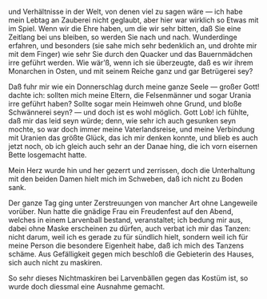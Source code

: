 <a name="93"></a>

und Verhältnisse in der Welt, von denen viel zu sagen
wäre — ich habe mein Lebtag an Zauberei nicht geglaubt,
aber hier war wirklich so Etwas mit im Spiel. Wenn
wir die Ehre haben, um die wir sehr bitten, daß Sie eine
Zeitlang bei uns bleiben, so werden Sie nach und nach.
Wunderdinge erfahren, und besonders (sie sahe mich sehr
bedenklich an, und drohte mir mit dem Finger) wie sehr
Sie durch den Quacker und das Bauernmädchen irre geführt 
werden. Wie wär’ß, wenn ich sie überzeugte, daß es
wir ihrem Monarchen in Osten, und mit seinem Reiche ganz
und gar Betrügerei sey?

Daß fuhr mir wie ein Donnerschlag durch meine ganze 
Seele — großer Gott! dachte ich: sollten mich meine Eltern, 
die Felsenmänner und sogar Urania irre geführt haben? 
Sollte sogar mein Heimweh ohne Grund, und bloße
Schwännerei seyn? — und doch ist es wohl möglich. Gott
Lob! ich fühlte, daß mir das leid seyn würde; denn, wie
sehr ich auch gesunken seyn mochte, so war doch immer meine 
Vaterlandsreise, und meine Verbindung mit Uranien das
größte Glück, das ich mir denken konnte, und blieb es auch
jetzt noch, ob ich gleich auch sehr an der Danae hing, die
ich vorn eisernen Bette losgemacht hatte.

Mein Herz wurde hin und her gezerrt und zerrissen, doch
die Unterhaltung mit den beiden Damen hielt mich im Schweben, 
daß ich nicht zu Boden sank.

Der ganze Tag ging unter Zerstreuungen von mancher Art
ohne Langeweile vorüber. Nun hatte die gnädige Frau ein
Freudenfest auf den Abend, welches in einem Larvenball bestand,
veranstaltet; ich bedung mir aus, dabei ohne Maske
erscheinen zu dürfen, auch verbat ich mir das Tanzen: nicht
darum, weil ich es gerade zu für sündlich hielt, sondern weil
ich für meine Person die besondere Eigenheit habe, daß ich
mich des Tanzens schäme. Aus Gefälligkeit gegen mich beschloß 
die Gebieterin des Hauses, sich auch nicht zu maskiren.

So sehr dieses Nichtmaskiren bei Larvenbällen gegen
das Kostüm ist, so wurde doch diessmal eine Ausnahme
gemacht.

